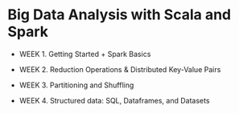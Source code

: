 # Big Data Analysis with Scala and Spark

- WEEK 1. Getting Started + Spark Basics

- WEEK 2. Reduction Operations & Distributed Key-Value Pairs

- WEEK 3. Partitioning and Shuffling

- WEEK 4. Structured data: SQL, Dataframes, and Datasets
